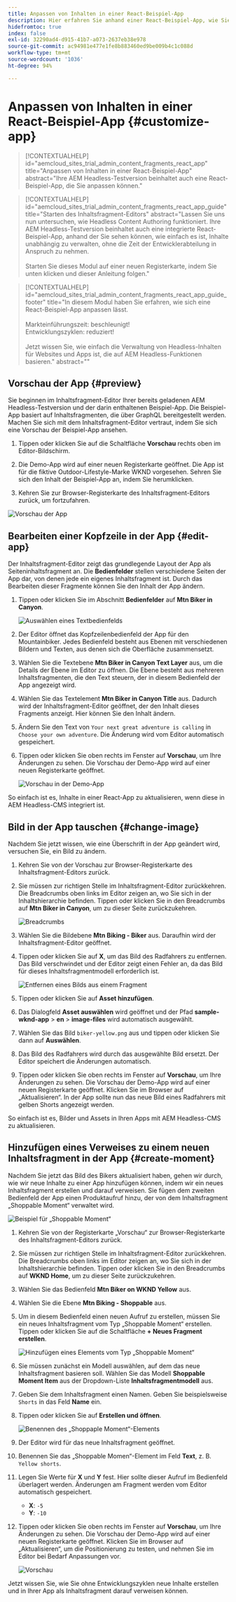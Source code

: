 ```yaml
---
title: Anpassen von Inhalten in einer React-Beispiel-App
description: Hier erfahren Sie anhand einer React-Beispiel-App, wie Sie Inhalte mithilfe des Headless-Funktionssatzes in AEM as a Cloud Service anpassen können.
hidefromtoc: true
index: false
exl-id: 32290ad4-d915-41b7-a073-2637eb38e978
source-git-commit: ac94981e477e1fe8b883460ed9be009b4c1c088d
workflow-type: tm+mt
source-wordcount: '1036'
ht-degree: 94%

---
```



# Anpassen von Inhalten in einer React-Beispiel-App {#customize-app}

>[!CONTEXTUALHELP]
>id="aemcloud_sites_trial_admin_content_fragments_react_app"
>title="Anpassen von Inhalten in einer React-Beispiel-App"
>abstract="Ihre AEM Headless-Testversion beinhaltet auch eine React-Beispiel-App, die Sie anpassen können."

>[!CONTEXTUALHELP]
>id="aemcloud_sites_trial_admin_content_fragments_react_app_guide"
>title="Starten des Inhaltsfragment-Editors"
>abstract="Lassen Sie uns nun untersuchen, wie Headless Content Authoring funktioniert. Ihre AEM Headless-Testversion beinhaltet auch eine integrierte React-Beispiel-App, anhand der Sie sehen können, wie einfach es ist, Inhalte unabhängig zu verwalten, ohne die Zeit der Entwicklerabteilung in Anspruch zu nehmen.<br><br>Starten Sie dieses Modul auf einer neuen Registerkarte, indem Sie unten klicken und dieser Anleitung folgen."

>[!CONTEXTUALHELP]
>id="aemcloud_sites_trial_admin_content_fragments_react_app_guide_footer"
>title="In diesem Modul haben Sie erfahren, wie sich eine React-Beispiel-App anpassen lässt.<br><br>Markteinführungszeit: beschleunigt!<br>Entwicklungszyklen: reduziert!<br><br>Jetzt wissen Sie, wie einfach die Verwaltung von Headless-Inhalten für Websites und Apps ist, die auf AEM Headless-Funktionen basieren."
>abstract=""

## Vorschau der App {#preview}

Sie beginnen im Inhaltsfragment-Editor Ihrer bereits geladenen AEM Headless-Testversion und der darin enthaltenen Beispiel-App. Die Beispiel-App basiert auf Inhaltsfragmenten, die über GraphQL bereitgestellt werden. Machen Sie sich mit dem Inhaltsfragment-Editor vertraut, indem Sie sich eine Vorschau der Beispiel-App ansehen.

1. Tippen oder klicken Sie auf die Schaltfläche **Vorschau** rechts oben im Editor-Bildschirm.

1. Die Demo-App wird auf einer neuen Registerkarte geöffnet. Die App ist für die fiktive Outdoor-Lifestyle-Marke WKND vorgesehen. Sehren Sie sich den Inhalt der Beispiel-App an, indem Sie herumklicken.

1. Kehren Sie zur Browser-Registerkarte des Inhaltsfragment-Editors zurück, um fortzufahren.

![Vorschau der App](assets/do-not-localize/preview-app-1.png)

## Bearbeiten einer Kopfzeile in der App {#edit-app}

Der Inhaltsfragment-Editor zeigt das grundlegende Layout der App als Seiteninhaltsfragment an. Die **Bedienfelder** stellen verschiedene Seiten der App dar, von denen jede ein eigenes Inhaltsfragment ist. Durch das Bearbeiten dieser Fragmente können Sie den Inhalt der App ändern.

1. Tippen oder klicken Sie im Abschnitt **Bedienfelder** auf **Mtn Biker in Canyon**.

   ![Auswählen eines Textbedienfelds](assets/do-not-localize/edit-header-1.png)

1. Der Editor öffnet das Kopfzeilenbedienfeld der App für den Mountainbiker. Jedes Bedienfeld besteht aus Ebenen mit verschiedenen Bildern und Texten, aus denen sich die Oberfläche zusammensetzt.

1. Wählen Sie die Textebene **Mtn Biker in Canyon Text Layer** aus, um die Details der Ebene im Editor zu öffnen. Die Ebene besteht aus mehreren Inhaltsfragmenten, die den Text steuern, der in diesem Bedienfeld der App angezeigt wird.

1. Wählen Sie das Textelement **Mtn Biker in Canyon Title** aus. Dadurch wird der Inhaltsfragment-Editor geöffnet, der den Inhalt dieses Fragments anzeigt. Hier können Sie den Inhalt ändern.

1. Ändern Sie den Text von `Your next great adventure is calling` in `Choose your own adventure`. Die Änderung wird vom Editor automatisch gespeichert.

1. Tippen oder klicken Sie oben rechts im Fenster auf **Vorschau**, um Ihre Änderungen zu sehen. Die Vorschau der Demo-App wird auf einer neuen Registerkarte geöffnet.

   ![Vorschau in der Demo-App](assets/do-not-localize/edit-header-5-6.png)

So einfach ist es, Inhalte in einer React-App zu aktualisieren, wenn diese in AEM Headless-CMS integriert ist.

## Bild in der App tauschen {#change-image}

Nachdem Sie jetzt wissen, wie eine Überschrift in der App geändert wird, versuchen Sie, ein Bild zu ändern.

1. Kehren Sie von der Vorschau zur Browser-Registerkarte des Inhaltsfragment-Editors zurück.

1. Sie müssen zur richtigen Stelle im Inhaltsfragment-Editor zurückkehren. Die Breadcrumbs oben links im Editor zeigen an, wo Sie sich in der Inhaltshierarchie befinden. Tippen oder klicken Sie in den Breadcrumbs auf **Mtn Biker in Canyon**, um zu dieser Seite zurückzukehren.

   ![Breadcrumbs](assets/do-not-localize/swap-image-2.png)

1. Wählen Sie die Bildebene **Mtn Biking - Biker** aus. Daraufhin wird der Inhaltsfragment-Editor geöffnet.

1. Tippen oder klicken Sie auf **X**, um das Bild des Radfahrers zu entfernen. Das Bild verschwindet und der Editor zeigt einen Fehler an, da das Bild für dieses Inhaltsfragmentmodell erforderlich ist.

   ![Entfernen eines Bilds aus einem Fragment](assets/do-not-localize/swap-image-4.png)

1. Tippen oder klicken Sie auf **Asset hinzufügen**.

1. Das Dialogfeld **Asset auswählen** wird geöffnet und der Pfad **sample-wknd-app** > **en** > **image-files** wird automatisch ausgewählt.

1. Wählen Sie das Bild `biker-yellow.png` aus und tippen oder klicken Sie dann auf **Auswählen**.

1. Das Bild des Radfahrers wird durch das ausgewählte Bild ersetzt. Der Editor speichert die Änderungen automatisch.

1. Tippen oder klicken Sie oben rechts im Fenster auf **Vorschau**, um Ihre Änderungen zu sehen. Die Vorschau der Demo-App wird auf einer neuen Registerkarte geöffnet. Klicken Sie im Browser auf „Aktualisieren“. In der App sollte nun das neue Bild eines Radfahrers mit gelben Shorts angezeigt werden.

So einfach ist es, Bilder und Assets in Ihren Apps mit AEM Headless-CMS zu aktualisieren.

## Hinzufügen eines Verweises zu einem neuen Inhaltsfragment in der App {#create-moment}

Nachdem Sie jetzt das Bild des Bikers aktualisiert haben, gehen wir durch, wie wir neue Inhalte zu einer App hinzufügen können, indem wir ein neues Inhaltsfragment erstellen und darauf verweisen. Sie fügen dem zweiten Bedienfeld der App einen Produktaufruf hinzu, der von dem Inhaltsfragment „Shoppable Moment“ verwaltet wird.

![Beispiel für „Shoppable Moment“](assets/do-not-localize/example-shoppable-moment.png)

1. Kehren Sie von der Registerkarte „Vorschau“ zur Browser-Registerkarte des Inhaltsfragment-Editors zurück.

1. Sie müssen zur richtigen Stelle im Inhaltsfragment-Editor zurückkehren. Die Breadcrumbs oben links im Editor zeigen an, wo Sie sich in der Inhaltshierarchie befinden. Tippen oder klicken Sie in den Breadcrumbs auf **WKND Home**, um zu dieser Seite zurückzukehren.

1. Wählen Sie das Bedienfeld **Mtn Biker on WKND Yellow** aus.

1. Wählen Sie die Ebene **Mtn Biking - Shoppable** aus.

1. Um in diesem Bedienfeld einen neuen Aufruf zu erstellen, müssen Sie ein neues Inhaltsfragment vom Typ „Shoppable Moment“ erstellen. Tippen oder klicken Sie auf die Schaltfläche **+ Neues Fragment erstellen**.

   ![Hinzufügen eines Elements vom Typ „Shoppable Moment“](assets/do-not-localize/add-reference-1-5.png)

1. Sie müssen zunächst ein Modell auswählen, auf dem das neue Inhaltsfragment basieren soll. Wählen Sie das Modell **Shoppable Moment Item** aus der Dropdown-Liste **Inhaltsfragmentmodell** aus.

1. Geben Sie dem Inhaltsfragment einen Namen. Geben Sie beispielsweise `Shorts` in das Feld **Name** ein.

1. Tippen oder klicken Sie auf **Erstellen und öffnen**.

   ![Benennen des „Shoppaple Moment“-Elements](assets/do-not-localize/add-reference-6-7-8.png)

1. Der Editor wird für das neue Inhaltsfragment geöffnet.

1. Benennen Sie das „Shoppable Momen“-Element im Feld **Text**, z. B. `Yellow shorts`.

1. Legen Sie Werte für **X** und **Y** fest. Hier sollte dieser Aufruf im Bedienfeld überlagert werden. Änderungen am Fragment werden vom Editor automatisch gespeichert.

   * **X**: `-5`
   * **Y**: `-10`

1. Tippen oder klicken Sie oben rechts im Fenster auf **Vorschau**, um Ihre Änderungen zu sehen. Die Vorschau der Demo-App wird auf einer neuen Registerkarte geöffnet. Klicken Sie im Browser auf „Aktualisieren“, um die Positionierung zu testen, und nehmen Sie im Editor bei Bedarf Anpassungen vor.

   ![Vorschau](assets/do-not-localize/add-reference-10-11-12.png)

Jetzt wissen Sie, wie Sie ohne Entwicklungszyklen neue Inhalte erstellen und in Ihrer App als Inhaltsfragment darauf verweisen können.
